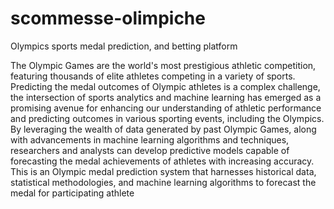 # scommesse-olimpiche
Olympics sports medal prediction, and betting platform

The Olympic Games are the world's most prestigious athletic competition, featuring
thousands of elite athletes competing in a variety of sports. Predicting the medal outcomes
of Olympic athletes is a complex challenge, the intersection of sports analytics and machine
learning has emerged as a promising avenue for enhancing our understanding of athletic
performance and predicting outcomes in various sporting events, including the Olympics.
By leveraging the wealth of data generated by past Olympic Games, along with
advancements in machine learning algorithms and techniques, researchers and analysts can
develop predictive models capable of forecasting the medal achievements of athletes with
increasing accuracy. This is an Olympic medal prediction system that harnesses historical
data, statistical methodologies, and machine learning algorithms to forecast the medal for
participating athlete
